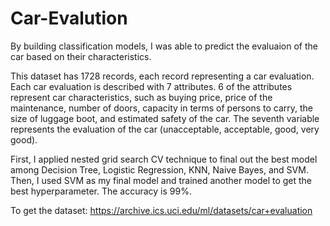 # Car-Evalution

By building classification models, I was able to predict the evaluaion of the car based on their characteristics.

This dataset has 1728 records, each record representing a car evaluation. Each car evaluation is described with 7 attributes. 6 of the attributes represent car characteristics, such as buying price, price of the maintenance, number of doors, capacity in terms of persons to carry, the size of luggage boot, and estimated safety of the car. The seventh variable represents the evaluation of the car (unacceptable, acceptable, good, very good).

First, I applied nested grid search CV technique to final out the best model among Decision Tree, Logistic Regression, KNN, Naive Bayes, and SVM. Then, I used SVM as my final model and trained another model to get the best hyperparameter. The accuracy is 99%. 

To get the dataset: https://archive.ics.uci.edu/ml/datasets/car+evaluation
